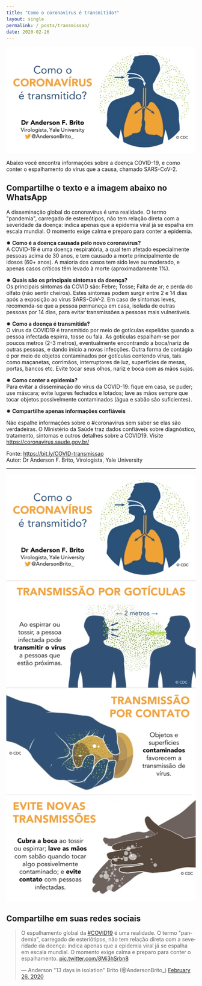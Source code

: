 ```yaml
---
title: "Como o coronavirus é transmitido?"
layout: single
permalink: /_posts/transmissao/
date: 2020-02-26
---
```


<a href="https://bit.ly/COVID-transmissao">
<img src="/assets/images/covid-como.png" width="700"></a>

Abaixo você encontra informações sobre a doença COVID-19, e como conter o espalhamento do vírus que a causa, chamado SARS-CoV-2.

## Compartilhe o texto e a imagem abaixo no WhatsApp

A disseminação global do cononavírus é uma realidade. O termo "pandemia", carregado de estereótipos, não tem relação direta com a severidade da doença: indica apenas que a epidemia viral já se espalha em escala mundial. O momento exige calma e preparo para conter a epidemia. 

✹ **Como é a doença causada pelo novo coronavírus?**<br>
A COVID-19 é uma doença respiratória, a qual tem afetado especialmente pessoas acima de 30 anos, e tem causado a morte principalmente de idosos (60+ anos). A maioria dos casos tem sido leve ou moderado, e apenas casos críticos têm levado à morte (aproximadamente 1%).

✹ **Quais são os principais sintomas da doença?**<br>
Os principais sintomas da COVID são: Febre; Tosse; Falta de ar; e perda do olfato (não sentir cheiros). Estes sintomas podem surgir entre 2 e 14 dias após a exposição ao vírus SARS-CoV-2. Em caso de sintomas leves, recomenda-se que a pessoa permaneça em casa, isolada de outras pessoas por 14 dias, para evitar transmissões a pessoas mais vulneráveis.

✹ **Como a doença é transmitida?**<br>
O vírus da COVID19 é transmitido por meio de gotículas expelidas quando a pessoa infectada espirra, tosse ou fala. As gotículas espalham-se por poucos metros (2-3 metros), eventualmente encontrando a boca/nariz de outras pessoas, e dando início a novas infecções. Outra forma de contágio é por meio de objetos contaminados por gotículas contendo vírus, tais como maçanetas, corrimãos, interruptores de luz, superfícies de mesas, portas, bancos etc. Evite tocar seus olhos, nariz e boca com as mãos sujas.

✹ **Como conter a epidemia?**<br>
Para evitar a disseminação do vírus da COVID-19: fique em casa, se puder; use máscara; evite lugares fechados e lotados; lave as mãos sempre que tocar objetos possivelmente contaminados (água e sabão são suficientes).

✹ **Compartilhe apenas informações confiáveis**<br>

Não espalhe informações sobre o #coronavírus sem saber se elas são verdadeiras. O Ministério da Saúde traz dados confiáveis sobre diagnóstico, tratamento, sintomas e outros detalhes sobre a COVID19.
Visite https://coronavirus.saude.gov.br/

Fonte: <https://bit.ly/COVID-transmissao><br>
Autor: Dr Anderson F. Brito, Virologista, Yale University

***

<img src="/assets/images/covid-share.png" width="700">


## Compartilhe em suas redes sociais

<blockquote class="twitter-tweet"><p lang="pt" dir="ltr">O espalhamento global da <a href="https://twitter.com/hashtag/COVID19?src=hash&amp;ref_src=twsrc%5Etfw">#COVID19</a> é uma realidade. O termo &quot;pandemia&quot;, carregado de esteriótipos, não tem relação direta com a severidade da doença: indica apenas que a epidemia viral já se espalha em escala mundial. O momento exige calma e preparo para conter o espalhamento. <a href="https://t.co/8Mi3hSrbn8">pic.twitter.com/8Mi3hSrbn8</a></p>&mdash; Anderson &quot;13 days in isolation&quot; Brito (@AndersonBrito_) <a href="https://twitter.com/AndersonBrito_/status/1232665484887232512?ref_src=twsrc%5Etfw">February 26, 2020</a></blockquote> <script async src="https://platform.twitter.com/widgets.js" charset="utf-8"></script> 

